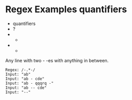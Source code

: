 # Regex Examples quantifiers

* quantifiers
* ?
* +
* *


Any line with two - -es with anything in between.



```
Regex: /-.*-/
Input: "ab"
Input: "ab - cde"
Input: "ab - qqqrq -"
Input: "ab -- cde"
Input: "--"
```


